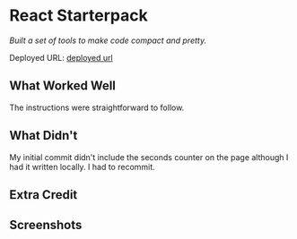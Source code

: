 # React Starterpack

*Built a set of tools to make code compact and pretty.*

Deployed URL:
[deployed url](https://starterpack-f6l2.onrender.com)


## What Worked Well
The instructions were straightforward to follow.

## What Didn't
My initial commit didn't include the seconds counter on the page although I had it written locally. I had to recommit.

## Extra Credit

## Screenshots

